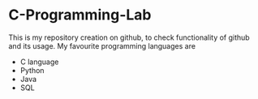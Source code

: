 # C-Programming-Lab
This is my repository creation on github, to check functionality of github and its usage.
My favourite programming languages are 
* C language
* Python
* Java
* SQL
